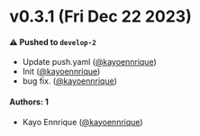 # v0.3.1 (Fri Dec 22 2023)

#### ⚠️ Pushed to `develop-2`

- Update push.yaml ([@kayoennrique](https://github.com/kayoennrique))
- Init ([@kayoennrique](https://github.com/kayoennrique))
- bug fix. ([@kayoennrique](https://github.com/kayoennrique))

#### Authors: 1

- Kayo Ennrique ([@kayoennrique](https://github.com/kayoennrique))
